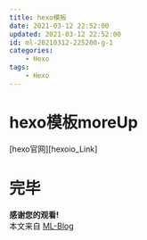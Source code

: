 ```yaml
---
title: hexo模板
date: 2021-03-12 22:52:00
updated: 2021-03-12 22:52:00
id: ml-20210312-225200-g-1
categories:
	- Hexo
tags: 
	- Hexo
---
```



# hexo模板moreUp


[hexo官网][hexoio_Link]

<!--more-->

# 完毕

**感谢您的观看!**  
本文来自 [ML-Blog][ML-Blog_Link]

<!-- 图片 -->

<!-- 链接 -->

[hexoio]:https://hexo.io/  "hexo.io"

<!-- 水印 -->
[ML-Blog_Link]:https://userminghaoli.github.io/ "我的博客"

